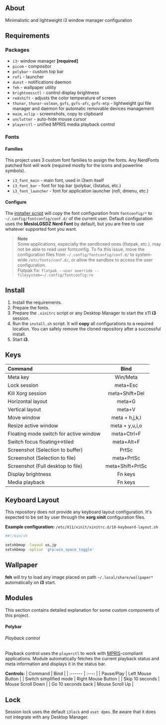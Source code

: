 ## About
Minimalistic and lightweight i3 window manager configuration

## Requirements
### Packages
- `i3`- window manager **[required]**
- `picom` - compositor
- `polybar` - custom top bar
- `rofi` - launcher
- `dunst` - notifications daemon
- `feh` - wallpaper utility
- `brightnessctl` - control display brightness
- `redshift` - adjusts the color temperature of screen
- `thunar`, `thunar-volman`, `gvfs`, `gvfs-afc`, `gvfs-mtp` - lightweight gui file manager and daemon for automatic removable devices management
- `maim`, `xclip` - screenshots, copy to clipboard
- `unclutter` - auto-hide mouse cursor
- `playerctl` - unified MPRIS media playback control

### Fonts
#### Families
This project uses 3 custom font families to assign the fonts. Any NerdFonts patched font will work (required mostly for the icons and powerline symbols).

- `i3_font_main` - main font, used in i3wm itself
- `i3_font_bar` - font for top bar (polybar, i3status, etc.)
- `i3_font_launcher` - font for application launcher (rofi, dmenu, etc.)

#### Configure
The [installer script](./install.sh) will copy the font configuration from `fontconfig/*` to `~/.config/fontconfig/conf.d/` of the current user. Default configuration uses the **MesloLGSDZ Nerd Font** by default, but you are free to use whatever supported font you want.

> **Note**  
> Some applications, especially the sandboxed ones (flatpak, etc.), may not be able to read user fontconfig. To fix this issue, move the configuration files from `~/.config/fontconfig/conf.d/` to system-wide `/etc/fonts/conf.d/`, or allow the sandbox to access the user configuration.  
> Flatpak fix: `flatpak --user override --filesystem=~/.config/fontconfig:ro`

## Install
1. Install the requirements.
2. Prepare the fonts.
3. Prepare the `.xinitrc` script or any Desktop Manager to start the x11 **i3** session.
4. Run the `install.sh` script. It will **copy** all configurations to a required location. You can safely remove the cloned repository after a successful install.
5. Start **i3**.

## Keys
| Command | Bind |
| :------ | :--: |
| Meta key | Win/Meta |
| Lock session | meta+Esc |
| Kill Xorg session | meta+Shift+Del |
| Horizontal layout | meta+G |
| Vertical layout | meta+V |
| Move window | meta + h,j,k,l |
| Resize active window | meta + y,u,i,o |
| Floating mode switch for active window | meta+Ctrl+F |
| Switch focus floating<->tiled | meta+Alt+F |
| Screenshot (Selection to buffer) | PrtSc |
| Screenshot (Selection to file) | meta+PrtSc |
| Screenshot (Full desktop to file) | meta+Shift+PrtSc |
| Display brightness | Fn keys |
| Media playback | Fn keys |

## Keyboard Layout
This repository does not provide any keyboard layout configuration. It's expected to be set by user through the **xorg xinit** configuration files.

**Example configuration:**
  `/etc/X11/xinit/xinitrc.d/10-keyboard-layout.sh`
```sh
##!/bin/sh

setxkbmap -layout us,jp
setxkbmap -option 'grp:win_space_toggle'
```

## Wallpaper
**feh** will try to load any image placed on path `~/.local/share/wallpaper*` automatically on **i3** start.

## Modules
This section contains detailed explanation for some custom components of this project.

#### Polybar
###### Playback control
Playback control uses the `playerctl` to work with [MPRIS](https://wiki.archlinux.org/title/MPRIS)-compliant applications. Module automatically fetches the current playback status and meta information and displays it in the status bar.

**Controls:**
| Command | Bind |
| :------ | :---: |
| Pause/Play | Left Mouse Button |
| Switch simplified mode | Right Mouse Button |
| Skip 10 seconds | Mouse Scroll Down |
| Go 10 seconds back | Mouse Scroll Up |

## Lock
Session lock uses the default `i3lock` and `xset dpms`. Be aware that it does not integrate with any Desktop Manager.
